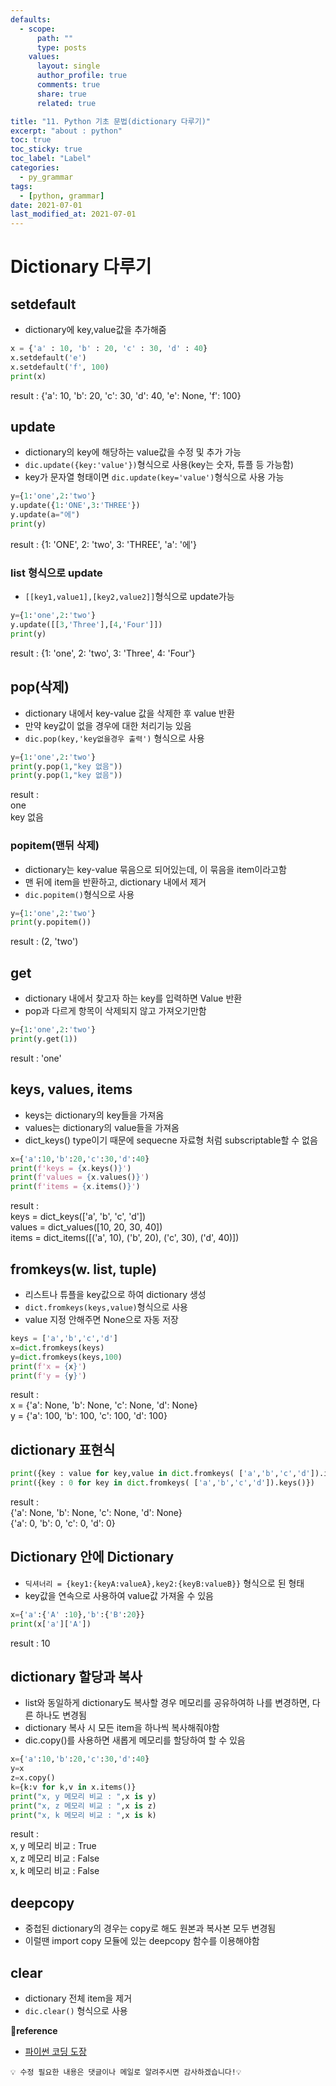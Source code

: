 ```yaml
---
defaults:
  - scope:
      path: ""
      type: posts
    values:
      layout: single
      author_profile: true
      comments: true
      share: true
      related: true

title: "11. Python 기초 문법(dictionary 다루기)"
excerpt: "about : python"
toc: true
toc_sticky: true
toc_label: "Label"
categories:
  - py_grammar
tags:
  - [python, grammar]
date: 2021-07-01
last_modified_at: 2021-07-01
---
```

# Dictionary 다루기

## setdefault

- dictionary에 key,value값을 추가해줌

```python
x = {'a' : 10, 'b' : 20, 'c' : 30, 'd' : 40}
x.setdefault('e')
x.setdefault('f', 100)
print(x)
```
result : {'a': 10, 'b': 20, 'c': 30, 'd': 40, 'e': None, 'f': 100}

## update

- dictionary의 key에 해당하는 value값을 수정 및 추가 가능
- `dic.update({key:'value'})`형식으로 사용(key는 숫자, 튜플 등 가능함)
- key가 문자열 형태이면 `dic.update(key='value')`형식으로 사용 가능

```python
y={1:'one',2:'two'}
y.update({1:'ONE',3:'THREE'})
y.update(a="에")
print(y)
```
result : {1: 'ONE', 2: 'two', 3: 'THREE', 'a': '에'}

### list 형식으로 update

- `[[key1,value1],[key2,value2]]`형식으로 update가능

```python
y={1:'one',2:'two'}
y.update([[3,'Three'],[4,'Four']])
print(y)
```
result : {1: 'one', 2: 'two', 3: 'Three', 4: 'Four'}

## pop(삭제)

- dictionary 내에서 key-value 값을 삭제한 후 value 반환
- 만약 key값이 없을 경우에 대한 처리기능 있음
- `dic.pop(key,'key없을경우 출력')` 형식으로 사용

```python
y={1:'one',2:'two'}
print(y.pop(1,"key 없음"))
print(y.pop(1,"key 없음"))
```
result : <br>
one <br>
key 없음

### popitem(맨뒤 삭제)

- dictionary는 key-value 묶음으로 되어있는데, 이 묶음을 item이라고함
- 맨 뒤에 item을 반환하고, dictionary 내에서 제거
- `dic.popitem()`형식으로 사용

```python
y={1:'one',2:'two'}
print(y.popitem())
```
result : (2, 'two')

## get

- dictionary 내에서 찾고자 하는 key를 입력하면 Value 반환
- pop과 다르게 항목이 삭제되지 않고 가져오기만함

```python
y={1:'one',2:'two'}
print(y.get(1))
```
result : 'one'


## keys, values, items

- keys는 dictionary의 key들을 가져옴
- values는 dictionary의 value들을 가져옴
- dict_keys() type이기 때문에 sequecne 자료형 처럼 subscriptable할 수 없음

```python
x={'a':10,'b':20,'c':30,'d':40}
print(f'keys = {x.keys()}')
print(f'values = {x.values()}')
print(f'items = {x.items()}')
```
result : <br>
keys = dict_keys(['a', 'b', 'c', 'd']) <br>
values = dict_values([10, 20, 30, 40]) <br>
items = dict_items([('a', 10), ('b', 20), ('c', 30), ('d', 40)])  


## fromkeys(w. list, tuple)

- 리스트나 튜플을 key값으로 하여 dictionary 생성
- `dict.fromkeys(keys,value)`형식으로 사용
- value 지정 안해주면 None으로 자동 저장

```python
keys = ['a','b','c','d']
x=dict.fromkeys(keys)
y=dict.fromkeys(keys,100)
print(f'x = {x}')
print(f'y = {y}')
```
result : <br>
x = {'a': None, 'b': None, 'c': None, 'd': None} <br>
y = {'a': 100, 'b': 100, 'c': 100, 'd': 100}

## dictionary 표현식

```python
print({key : value for key,value in dict.fromkeys( ['a','b','c','d']).items()})
print({key : 0 for key in dict.fromkeys( ['a','b','c','d']).keys()})
```
result : <br>
{'a': None, 'b': None, 'c': None, 'd': None} <br>
{'a': 0, 'b': 0, 'c': 0, 'd': 0}


## Dictionary 안에 Dictionary

- `딕셔너리 = {key1:{keyA:valueA},key2:{keyB:valueB}}` 형식으로 된 형태
- key값을 연속으로 사용하여 value값 가져올 수 있음

```python
x={'a':{'A' :10},'b':{'B':20}}
print(x['a']['A'])
```
result : 10

## dictionary 할당과 복사

- list와 동일하게 dictionary도 복사할 경우 메모리를 공유하여하 나를 변경하면, 다른 하나도 변경됨
- dictionary 복사 시 모든 item을 하나씩 복사해줘야함
- dic.copy()를 사용하면 새롭게 메모리를 할당하여 할 수 있음

```python
x={'a':10,'b':20,'c':30,'d':40}
y=x
z=x.copy()
k={k:v for k,v in x.items()}
print("x, y 메모리 비교 : ",x is y)
print("x, z 메모리 비교 : ",x is z)
print("x, k 메모리 비교 : ",x is k)
```
result : <br>
x, y 메모리 비교 :  True <br>
x, z 메모리 비교 :  False <br>
x, k 메모리 비교 :  False


## deepcopy 

- 중첩된 dictionary의 경우는 copy로 해도 원본과 복사본 모두 변경됨
- 이럴땐 import copy 모듈에 있는 deepcopy 함수를 이용해야함



## clear

- dictionary 전체 item을 제거
- `dic.clear()` 형식으로 사용

**📌reference**
- [파이썬 코딩 도장](https://dojang.io/course/view.php?id=7)


```
💡 수정 필요한 내용은 댓글이나 메일로 알려주시면 감사하겠습니다!💡 
```